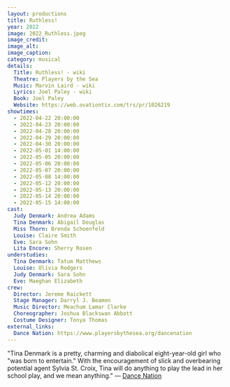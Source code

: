 ```yaml
---
layout: productions
title: Ruthless!
year: 2022
image: 2022_Ruthless.jpeg
image_credit: 
image_alt:
image_caption:
category: musical
details:
  Title: Ruthless! - wiki
  Theatre: Players by the Sea
  Music: Marvin Laird - wiki
  Lyrics: Joel Paley - wiki
  Book: Joel Paley
  Website: https://web.ovationtix.com/trs/pr/1026219
showtimes: 
  - 2022-04-22 20:00:00
  - 2022-04-23 20:00:00
  - 2022-04-28 20:00:00
  - 2022-04-29 20:00:00
  - 2022-04-30 20:00:00
  - 2022-05-01 14:00:00
  - 2022-05-05 20:00:00
  - 2022-05-06 20:00:00
  - 2022-05-07 20:00:00
  - 2022-05-08 14:00:00
  - 2022-05-12 20:00:00
  - 2022-05-13 20:00:00
  - 2022-05-14 20:00:00
  - 2022-05-15 14:00:00
cast:
  Judy Denmark: Andrea Adams
  Tina Denmark: Abigail Douglas
  Miss Thorn: Brenda Schoenfeld
  Louise: Claire Smith
  Eve: Sara Sohn
  Lita Encore: Sherry Rosen
understudies:
  Tina Denmark: Tatum Matthews
  Louise: Olivia Rodgers
  Judy Denmark: Sara Sohn
  Eve: Maeghan Elizabeth
crew:
  Director: Jereme Raickett
  Stage Manager: Darryl J. Beamon
  Music Director: Meachum Lamar Clarke
  Choreographer: Joshua Blackswan Abbott
  Costume Designer: Tonya Thomas
external_links:
  Dance Nation: https://www.playersbythesea.org/dancenation
---
```

"Tina Denmark is a pretty, charming and diabolical eight-year-old girl who "was born to entertain." With the encouragement of slick and overbearing potential agent Sylvia St. Croix, Tina will do anything to play the lead in her school play, and we mean anything." — [Dance Nation](https://www.playersbythesea.org/dancenation)
